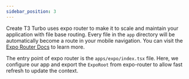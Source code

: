```yaml
---
sidebar_position: 3
---
```


Create T3 Turbo uses expo router to make it to scale and maintain your application with file base routing. Every file in the `app` directory will be automatically become a route in your mobile navigation. You can visit the [Expo Router Docs](https://expo.github.io/router/docs) to learn more.

The entry point of expo router is the `apps/expo/index.tsx` file. Here, we configure our app and export the `ExpoRoot` from expo-router to allow fast refresh to update the context.
